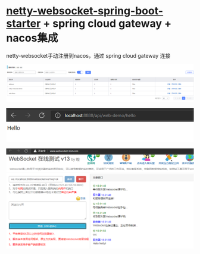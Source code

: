 # [netty-websocket-spring-boot-starter](https://github.com/YeautyYE/netty-websocket-spring-boot-starter) + spring cloud gateway + nacos集成

netty-websocket手动注册到nacos，通过 spring cloud gateway 连接

![nacos](https://raw.githubusercontent.com/mariaccc/netty-websocket-gateway-nacos-demo/main/images/Snipaste_2021-08-13_15-30-41.png)

![web](https://raw.githubusercontent.com/mariaccc/netty-websocket-gateway-nacos-demo/main/images/Snipaste_2021-08-13_15-31-31.png)

![websocket](https://raw.githubusercontent.com/mariaccc/netty-websocket-gateway-nacos-demo/main/images/Snipaste_2021-08-13_15-32-01.png)

